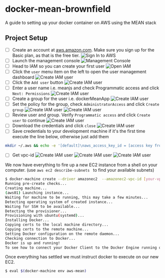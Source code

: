 # docker-mean-brownfield
A guide to setting up your docker container on AWS using the MEAN stack

## Project Setup

- [ ] Create an account at [aws.amazon.com](https://aws.amazon.com/ "AWS"). Make sure you sign up for the Basic plan, as that is the free tier.
![Sign In to AWS](./assets/images/01-brownfield-aws-signup.png "Logo Title Text 1")
- [ ] Launch the management console
 ![Management Console](./assets/images/02-brownfield-aws-console.png "Logo Title Text 2")
- [ ] Head to IAM so you can create your first user
 ![Open IAM](./assets/images/03-brownfield-aws-iam.png "Logo Title Text 3")
- [ ] Click the `user` menu item on the left to open the user management dashboard
 ![Create IAM user](./assets/images/04-brownfield-aws-iam-user.png "Logo Title Text 4")
- [ ] Click the `Add user` button
![Create IAM user](./assets/images/05-brownfield-aws-iam-user-add.png "Logo Title Text 5")
- [ ] Enter a user name i.e. meanjs and check Programmatic access and click `Next: Permissions`
![Create IAM user](./assets/images/06-brownfield-aws-user-userinfo.png "Logo Title Text 6")
 - [ ] Create a group for the user i.e. dockerMeanApp
![Create IAM user](./assets/images/07-brownfield-aws-user-groupinfo.png "Logo Title Text 6")
 - [ ] Set the policy for the group, check `AdministratorAccess` and click `Create group`
![Create IAM user](./assets/images/08-brownfield-aws-group-security.png "Logo Title Text 6")
![Create IAM user](./assets/images/09-brownfield-aws-group-created.png "Logo Title Text 6")
- [ ] Review user and group. Verify `Programmatic access` and click `Create user` to continue
![Create IAM user](./assets/images/10-brownfield-aws-review.png "Logo Title Text 6")
- [ ] Download the credentials and click `close`
![Create IAM user](./assets/images/11-brownfield-aws-download-credentials.png "Logo Title Text 6")
- [ ] Save credentials to your development machine if it's the first time execute the line below, otherwise just add them
```bash
mkdir ~/.aws && echo -e '[default]\naws_access_key_id = [access key from file]\naws_secret_access_key = [secret key from file]' > ~/.aws/credentials
```
- [ ] Get vpc-id
![Create IAM user](./assets/images/12-brownfield-aws-vpcid-1.png "Logo Title Text 6")
![Create IAM user](./assets/images/13-brownfield-aws-vpcid-2.png "Logo Title Text 6")
![Create IAM user](./assets/images/14-brownfield-aws-vpcid-3.png "Logo Title Text 6")

We now have everything to fire up a new EC2 instance from a shell on your computer. (use `aws ec2 describe-subnets
` to find your available subnets)
```bash
$ docker-machine create --driver amazonec2  --amazonec2-vpc-id [your-vpc-id] --amazonec2-zone a aws-mean
Running pre-create checks...
Creating machine...
(aws01) Launching instance...
Waiting for machine to be running, this may take a few minutes...
Detecting operating system of created instance...
Waiting for SSH to be available...
Detecting the provisioner...
Provisioning with ubuntu(systemd)...
Installing Docker...
Copying certs to the local machine directory...
Copying certs to the remote machine...
Setting Docker configuration on the remote daemon...
Checking connection to Docker...
Docker is up and running!
To see how to connect your Docker Client to the Docker Engine running on this virtual machine, run: docker-machine env aws-mean
```

Once everything has settled we must instruct docker to execute on our new EC2.
```bash
$ eval $(docker-machine env aws-mean)
```